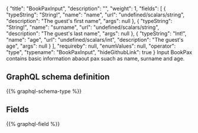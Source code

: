 {
  "title": "BookPaxInput",
  "description": "",
  "weight": 1,
  "fields": [
    {
      "typeString": "String!",
      "name": "name",
      "url": "undefined/scalars/string",
      "description": "The guest's first  name",
      "args": null
    },
    {
      "typeString": "String!",
      "name": "surname",
      "url": "undefined/scalars/string",
      "description": "The guest's last name",
      "args": null
    },
    {
      "typeString": "Int!",
      "name": "age",
      "url": "undefined/scalars/int",
      "description": "The guest's age",
      "args": null
    }
  ],
  "requireby": null,
  "enumValues": null,
  "operator": "type",
  "typename": "BookPaxInput",
  "hideGithubLink": true
}
Input BookPax contains basic information abaout pax suach as name, surname and age.
## GraphQL schema definition

{{% graphql-schema-type %}}

## Fields

{{% graphql-field %}}
